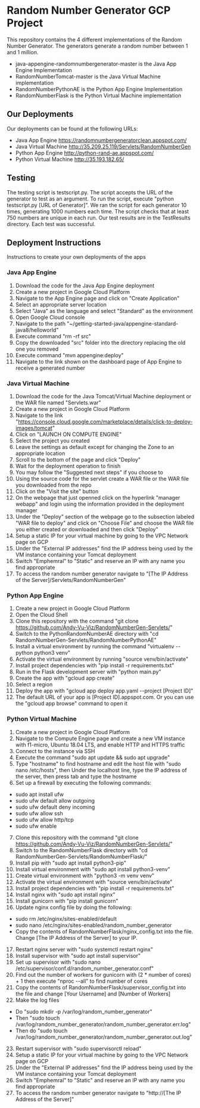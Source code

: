 # Random Number Generator GCP Project
This repository contains the 4 different implementations of the Random Number Generator. The generators generate a random number between 1 and 1 million.
* java-appengine-randomnumbergenerator-master is the Java App Engine Implementation 
* RandomNumberTomcat-master is the Java Virtual Machine implementation
* RandomNumberPythonAE is the Python App Engine Implementation 
* RandomNumberFlask is the Python Virtual Machine implementation

## Our Deployments
Our deployments can be found at the following URLs:
* Java App Engine https://randomnumbergeneratorclean.appspot.com/
* Java Virtual Machine http://35.209.25.119/Servlets/RandomNumberGen
* Python App Engine http://python-rand-ae.appspot.com/
* Python Virtual Machine http://35.193.182.65/

## Testing
The testing script is testscript.py. The script accepts the URL of the generator to test as an argument. To run the script, execute "python testscript.py [URL of Generator]". We ran the script for each generator 10 times, generating 1000 numbers each time. The script checks that at least 750 numbers are unique in each run. Our test results are in the TestResults directory. Each test was successful.

## Deployment Instructions
Instructions to create your own deployments of the apps
### Java App Engine
1. Download the code for the Java App Engine deployment
2. Create a new project in Google Cloud Platform
3. Navigate to the App Engine page and click on "Create Application"
4. Select an appropriate server location
5. Select "Java" as the language and select "Standard" as the environment
6. Open Google Cloud console
7. Navigate to the path "~/getting-started-java/appengine-standard-java8/helloworld"
8. Execute command "rm -rf src"
9. Copy the downloaded "src" folder into the directory replacing the old one you removed
10. Execute command "mvn appengine:deploy"
11. Navigate to the link shown on the dashboard page of App Engine to receive a generated number

### Java Virtual Machine
1. Download the code for the Java Tomcat/Virtual Machine deployment or the WAR file named "Servlets.war"
2. Create a new project in Google Cloud Platform
3. Navigate to the link "https://console.cloud.google.com/marketplace/details/click-to-deploy-images/tomcat"
4. Click on "LAUNCH ON COMPUTE ENGINE"
5. Select the project you created
6. Leave the settings as default except for changing the Zone to an appropriate location
7. Scroll to the bottom of the page and click "Deploy"
8. Wait for the deployment operation to finish
9. You may follow the "Suggested next steps" if you choose to
10. Using the source code for the servlet create a WAR file or the WAR file you downloaded from the repo
11. Click on the "Visit the site" button
12. On the webpage that just openned click on the hyperlink "manager webapp" and login using the information provided in the deployment manager
13. Under the "Deploy" section of the webpage go to the subsection labeled "WAR file to deploy" and click on "Choose File" and choose the WAR file you either created or downloaded and then click "Deploy"
14. Setup a static IP for your virtual machine by going to the VPC Network page on GCP
15. Under the "External IP addresses" find the IP address being used by the VM instance containing your Tomcat deployment
16. Switch "Emphemral" to "Static" and reserve an IP with any name you find appropriate
17. To access the random number generator navigate to "[The IP Address of the Server]/Servlets/RandomNumberGen"

### Python App Engine
1. Create a new project in Google Cloud Platform
2. Open the Cloud Shell
3. Clone this repository with the command "git clone https://github.com/Andy-Vu-Viz/RandomNumberGen-Servlets/"
4. Switch to the PythonRandomNumberAE directory with "cd RandomNumberGen-Servlets/RandomNumberPythonAE"
5. Install a virtual environment by running the command "virtualenv --python python3 venv"
6. Activate the virtual environment by running "source venv/bin/activate"
7. Install project dependencies with "pip install -r requirements.txt"
8. Run in the Flask development server with "python main.py"
9. Create the app with "gcloud app create"
10. Select a region
11. Deploy the app with "gcloud app deploy app.yaml --project [Project ID]"
12. The default URL of your app is [Project ID].appspot.com. Or you can use the "gcloud app browse" command to open it

### Python Virtual Machine
1. Create a new project in Google Cloud Platform
2. Navigate to the Compute Engine page and create a new VM instance with f1-micro, Ubuntu 18.04 LTS, and enable HTTP and HTTPS traffic
3. Connect to the instance via SSH
4. Execute the command "sudo apt update && sudo apt upgrade"
5. Type "hostname" to find hostname and edit the host file with "sudo nano /etc/hosts", then Under the localhost line, type the IP address of the server, then press tab and type the hostname
6. Set up a firewall by executing the following commands:
* sudo apt install ufw
* sudo ufw default allow outgoing
* sudo ufw default deny incoming
* sudo ufw allow ssh
* sudo ufw allow http/tcp
* sudo ufw enable
7. Clone this repository with the command "git clone https://github.com/Andy-Vu-Viz/RandomNumberGen-Servlets/"
8. Switch to the RandomNumberFlask directory with "cd RandomNumberGen-Servlets/RandomNumberFlask/"
9. Install pip with "sudo apt install python3-pip"
10. Install virtual environment with "sudo apt install python3-venv"
11. Create virtual environment with "python3 -m venv venv"
12. Activate the virtual environment with "source venv/bin/activate"
13. Install project dependencies with "pip install -r requirements.txt"
14. Install nginx with "sudo apt install nginx"
15. Install gunicorn with "pip install gunicorn"
16. Update nginx config file by doing the following: 
* sudo rm /etc/nginx/sites-enabled/default
* sudo nano /etc/nginx/sites-enabled/random_number_generator
* Copy the contents of RandomNumberFlask/nginx_config.txt into the file. Change [The IP Address of the Server] to your IP.
17. Restart nginx server with "sudo systemctl restart nginx"
18. Install supervisor with "sudo apt install supervisor"
19. Set up supervisor with "sudo nano /etc/supervisor/conf.d/random_number_generator.conf"
20. Find out the number of workers for gunicorn with (2 * number of cores) + 1 then execute "nproc --all" to find number of cores
21. Copy the contents of RandomNumberFlask/supervisor_config.txt into the file and change [Your Username] and [Number of Workers]
22. Make the log files
* Do "sudo mkdir -p /var/log/random_number_generator"
* Then "sudo touch /var/log/random_number_generator/random_number_generator.err.log"
* Then do "sudo touch /var/log/random_number_generator/random_number_generator.out.log"
23. Restart supervisor with "sudo supervisorctl reload"
24. Setup a static IP for your virtual machine by going to the VPC Network page on GCP
25. Under the "External IP addresses" find the IP address being used by the VM instance containing your Tomcat deployment
26. Switch "Emphemral" to "Static" and reserve an IP with any name you find appropriate
27. To access the random number generator navigate to "http://[The IP Address of the Server]"
